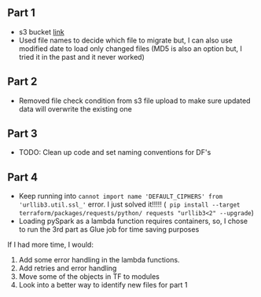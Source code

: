 ## Part 1
* s3 bucket [link](https://s3.us-east-1.amazonaws.com/yossi-rearc-test/api_rest/)
* Used file names to decide which file to migrate but, I can also use modified date to load only changed files (MD5 is also an option but, I tried it in the past and it never worked)

## Part 2
* Removed file check condition from s3 file upload to make sure updated data will overwrite the existing one

## Part 3
* TODO: Clean up code and set naming conventions for DF's


## Part 4
* Keep running into `cannot import name 'DEFAULT_CIPHERS' from 'urllib3.util.ssl_'` error. I just solved it!!!!! (` pip install --target terraform/packages/requests/python/ requests "urllib3<2" --upgrade`)
* Loading pySpark as a lambda function requires containers, so, I chose to run the 3rd part as Glue job for time saving purposes


If I had more time, I would:
1. Add some error handling in the lambda functions.
2. Add retries and error handling
3. Move some of the objects in TF to modules
4. Look into a better way to identify new files for part 1
